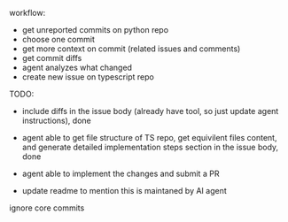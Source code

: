 


workflow:
- get unreported commits on python repo 
- choose one commit
- get more context on commit (related issues and comments) 
- get commit diffs 
- agent analyzes what changed 
- create new issue on typescript repo 




TODO:
- include diffs in the issue body (already have tool, so just update agent instructions), done 
- agent able to get file structure of TS repo, get equivilent files content, and generate detailed implementation steps section in the issue body, done 

- agent able to implement the changes and submit a PR
- update readme to mention this is maintaned by AI agent 

ignore core commits